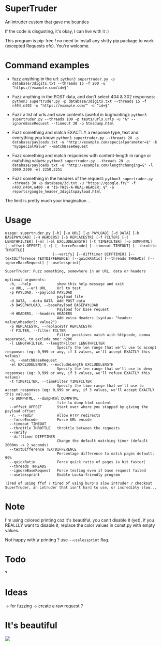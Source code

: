 # SuperTruder
An intruder custom that gave me bounties

If the code is disgusting, it's okay, I can live with it :)

This program is pip-free ! no need to install any shitty pip package to work (excepted Requests ofc). You're welcome.

# Command examples

- fuzz anything in the url:
`python3 supertruder.py -p database/3digits.txt --threads 15 -f 200 -u "https://example.com/id=§" `

- Fuzz anything in the POST data, and don't select 404 & 302 responses:
`python3 supertruder.py -p database/3digits.txt --threads 15 -f n404,n302 -u "https://example.com/" -d "id=§"`

- Fuzz a list of urls and save contents (useful in bughunting):
`python3 supertruder.py --threads 100 -p tests/urls.urls -u "§" --ignoreBaseRequest --timeout 30 -o htmldump.html`

- Fuzz something and match EXACTLY a response type, text and everything you know:
`python3 supertruder.py --threads 20 -p database/payloads.txt -u "http://example.com/specialparameter=§" -b "mySpecialValue" --matchBaseRequest`

- Fuzz something and match responses with content-length in range or matching values:
`python3 supertruder.py --threads 20 -p database/payloads.txt -u "http://example.com/lengthchanging=§" -l 2000,2300 -el 2250,2251`

- Fuzz something in the headers of the request:
`python3 supertruder.py --threads 30 -p database/3d.txt -u "https://google.fr/" -f n403,n404,n400 -H "IS-THIS-A-REAL-HEADER: §" -o reports/google_header_3digitspayload.html`


The limit is pretty much your imagination...

# Usage
```
usage: supertruder.py [-h] [-u URL] [-p PAYLOAD] [-d DATA] [-b BASEPAYLOAD] [-H HEADERS] [-S REPLACESTR] [-f FILTER] [-l LENGTHFILTER] [-m] [-el EXCLUDELENGTH] [-t TIMEFILTER] [-o DUMPHTML] [--offset OFFSET] [-r] [--forceEncode] [--timeout TIMEOUT] [--throttle THROTTLE]
                      [--verify] [--difftimer DIFFTIMER] [--textDifference TEXTDIFFERENCE] [--quickRatio] [--threads THREADS] [--ignoreBaseRequest] [--uselessprint]

SuperTruder: Fuzz something, somewhere in an URL, data or headers

optional arguments:
  -h, --help            show this help message and exit
  -u URL, --url URL     Url to test
  -p PAYLOAD, --payload PAYLOAD
                        payload file
  -d DATA, --data DATA  Add POST data
  -b BASEPAYLOAD, --basePayload BASEPAYLOAD
                        Payload for base request
  -H HEADERS, --headers HEADERS
                        Add extra Headers (syntax: "header: value\nheader2: value2")
  -S REPLACESTR, --replaceStr REPLACESTR
  -f FILTER, --filter FILTER
                        Filter positives match with httpcode, comma separated, to exclude one: n200
  -l LENGTHFILTER, --lengthFilter LENGTHFILTER
                        Specify the len range that we'll use to accept responses (eg: 0,999 or any, if 3 values, we'll accept EXACTLY this values)
  -m, --matchBaseRequest
  -el EXCLUDELENGTH, --excludeLength EXCLUDELENGTH
                        Specify the len range that we'll use to deny responses (eg: 0,999 or any, if 3 values, we'll refuse EXACTLY this values)
  -t TIMEFILTER, --timeFilter TIMEFILTER
                        Specify the time range that we'll use to accept responses (eg: 0,999 or any, if 3 values, we'll accept EXACTLY this values)
  -o DUMPHTML, --dumpHtml DUMPHTML
                        file to dump html content
  --offset OFFSET       Start over where you stopped by giving the payload offset
  -r, --redir           Allow HTTP redirects
  --forceEncode         Force URL encode
  --timeout TIMEOUT
  --throttle THROTTLE   throttle between the requests
  --verify
  --difftimer DIFFTIMER
                        Change the default matching timer (default 2000ms -> 2 seconds)
  --textDifference TEXTDIFFERENCE
                        Percentage difference to match pages default: 99%
  --quickRatio          Force quick ratio of pages (a bit faster)
  --threads THREADS
  --ignoreBaseRequest   Force testing even if base request failed
  --uselessprint        Enable Louka-friendly program

Tired of using ffuf ? tired of using burp's slow intruder ? checkout SuperTruder, an intruder that isn't hard to use, or incredibly slow...
```

# Note
I'm using colored printing coz it's beautiful. you can't disable it (yet).
if you REALLLY want to disable it, replace the color values in const.py with empty values.

Not happy with \r printing ? use `--uselessprint` flag.

# Todo

?

# Ideas
-> for fuzzing -> create a raw request ?

# It's beautiful

<a href="https://asciinema.org/a/NxUbbjcZI4uCE2Y8ch2Ecw3s8"><img src="./images/asciinema.gif"/></a>
